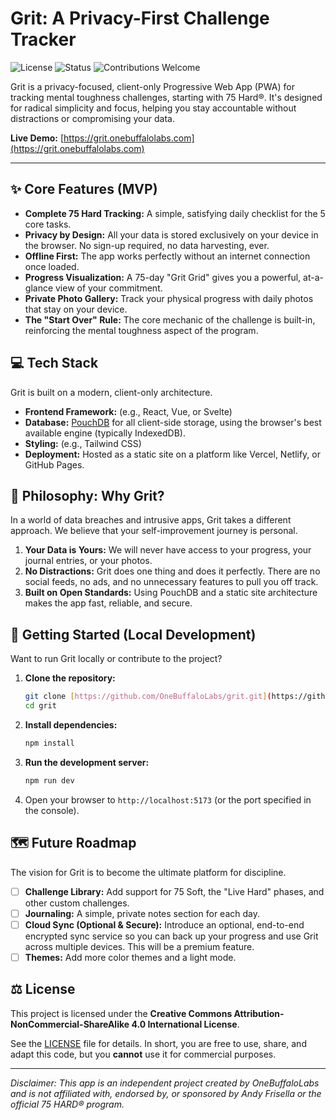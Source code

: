 # Grit: A Privacy-First Challenge Tracker

![License](https://img.shields.io/badge/License-CC%20BY--NC--SA%204.0-lightgrey.svg)
![Status](https://img.shields.io/badge/status-in%20development-orange)
![Contributions Welcome](https://img.shields.io/badge/contributions-welcome-brightgreen.svg)

Grit is a privacy-focused, client-only Progressive Web App (PWA) for tracking mental toughness challenges, starting with 75 Hard®. It's designed for radical simplicity and focus, helping you stay accountable without distractions or compromising your data.

**Live Demo:** [https://grit.onebuffalolabs.com](https://grit.onebuffalolabs.com)

---

## ✨ Core Features (MVP)

- **Complete 75 Hard Tracking:** A simple, satisfying daily checklist for the 5 core tasks.
- **Privacy by Design:** All your data is stored exclusively on your device in the browser. No sign-up required, no data harvesting, ever.
- **Offline First:** The app works perfectly without an internet connection once loaded.
- **Progress Visualization:** A 75-day "Grit Grid" gives you a powerful, at-a-glance view of your commitment.
- **Private Photo Gallery:** Track your physical progress with daily photos that stay on your device.
- **The "Start Over" Rule:** The core mechanic of the challenge is built-in, reinforcing the mental toughness aspect of the program.

## 💻 Tech Stack

Grit is built on a modern, client-only architecture.

- **Frontend Framework:** (e.g., React, Vue, or Svelte)
- **Database:** [PouchDB](https://pouchdb.com/) for all client-side storage, using the browser's best available engine (typically IndexedDB).
- **Styling:** (e.g., Tailwind CSS)
- **Deployment:** Hosted as a static site on a platform like Vercel, Netlify, or GitHub Pages.

## 🧠 Philosophy: Why Grit?

In a world of data breaches and intrusive apps, Grit takes a different approach. We believe that your self-improvement journey is personal.

1.  **Your Data is Yours:** We will never have access to your progress, your journal entries, or your photos.
2.  **No Distractions:** Grit does one thing and does it perfectly. There are no social feeds, no ads, and no unnecessary features to pull you off track.
3.  **Built on Open Standards:** Using PouchDB and a static site architecture makes the app fast, reliable, and secure.

## 🚀 Getting Started (Local Development)

Want to run Grit locally or contribute to the project?

1.  **Clone the repository:**

    ```bash
    git clone [https://github.com/OneBuffaloLabs/grit.git](https://github.com/OneBuffaloLabs/grit.git)
    cd grit
    ```

2.  **Install dependencies:**

    ```bash
    npm install
    ```

3.  **Run the development server:**

    ```bash
    npm run dev
    ```

4.  Open your browser to `http://localhost:5173` (or the port specified in the console).

## 🗺️ Future Roadmap

The vision for Grit is to become the ultimate platform for discipline.

- [ ] **Challenge Library:** Add support for 75 Soft, the "Live Hard" phases, and other custom challenges.
- [ ] **Journaling:** A simple, private notes section for each day.
- [ ] **Cloud Sync (Optional & Secure):** Introduce an optional, end-to-end encrypted sync service so you can back up your progress and use Grit across multiple devices. This will be a premium feature.
- [ ] **Themes:** Add more color themes and a light mode.

## ⚖️ License

This project is licensed under the **Creative Commons Attribution-NonCommercial-ShareAlike 4.0 International License**.

See the [LICENSE](LICENSE) file for details. In short, you are free to use, share, and adapt this code, but you **cannot** use it for commercial purposes.

---

_Disclaimer: This app is an independent project created by OneBuffaloLabs and is not affiliated with, endorsed by, or sponsored by Andy Frisella or the official 75 HARD® program._
